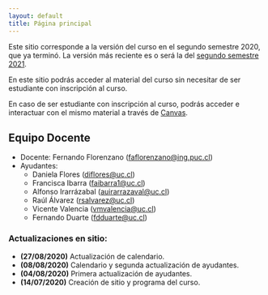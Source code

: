 ```yaml
---
layout: default
title: Página principal
---
```



Este sitio corresponde a la versión del curso en el segundo semestre 2020,
que ya terminó.
La versión más reciente es o será la del [segundo semestre 2021](https://puc-infovis.github.io/version-2021/).

En este sitio podrás acceder al material del curso sin necesitar de ser estudiante con inscripción al curso.

En caso de ser estudiante con inscripción al curso,
podrás acceder e interactuar con el mismo material a través de [Canvas](https://cursos.canvas.uc.cl/).

## Equipo Docente
- Docente: Fernando Florenzano (faflorenzano@ing.puc.cl)
- Ayudantes:
  - Daniela Flores (diflores@uc.cl)
  - Francisca Ibarra (faibarra1@uc.cl)
  - Alfonso Irarrázabal (auirarrazaval@uc.cl)
  - Raúl Álvarez (rsalvarez@uc.cl)
  - Vicente Valencia (vmvalencia@uc.cl)
  - Fernando Duarte (fdduarte@uc.cl)
  
### Actualizaciones en sitio:

- **(27/08/2020)** Actualización de calendario.
- **(08/08/2020)** Calendario y segunda actualización de ayudantes.
- **(04/08/2020)** Primera actualización de ayudantes.
- **(14/07/2020)** Creación de sitio y programa del curso.

<!-- **Horario de ayuda**

Este horario es para ayudar a los alumnos a responder dudas sobre las tareas, proyecto, etc. de forma presencial.

- Hernán Valdivieso: lunes 14:00 a 15:20 en la Oficina 13 del Departamento de Computación.
- Vicente Valencia: Jueves 13:00 a 14:00 en la Álvaro Campos del Departamento de Computación.
- Eugenio Herrera: miercoles 11:30 a 13:00 en la Álvaro Campos del Departamento de Computación.
- Alfonso Irarrázaval: viernes 11:30 a 13:00 en la Álvaro Campos del Departamento de Computación.
 
 El departamento de Computación se encuentra enel cuarto piso del primer edificio a la derecha cuando se entra desde el metro. El edificio se llama San Agustín. **Recuerde mandar mail con anticipación al ayudante para confirmar la sala de ayuda ese día**

## Planificación

El _spreadsheets_ con la planificación puede tardar un poco en cargar. **Importante** el orden de algunas clases (casillas en blanco) puede variar a criterio del profesor con el fin de beneficiar al alumno en el desarrollo de las tareas o proyecto.

<iframe src="https://docs.google.com/spreadsheets/d/e/2PACX-1vRxcrC3tRa-E2VVM3mzQG1qxjdFhQj3u_JVyEJWDWVs9YbUUkj_3Bor1sjMUUtddrb-KehHHhklrjSg/pubhtml?gid=0&amp;single=true&amp;widget=true&amp;headers=false" style="border: 0" width="100%" height="400"></iframe> -->
